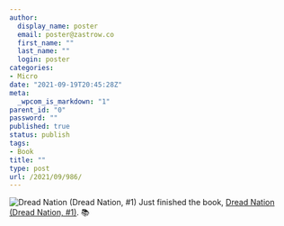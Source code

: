 ```yaml
---
author:
  display_name: poster
  email: poster@zastrow.co
  first_name: ""
  last_name: ""
  login: poster
categories:
- Micro
date: "2021-09-19T20:45:28Z"
meta:
  _wpcom_is_markdown: "1"
parent_id: "0"
password: ""
published: true
status: publish
tags:
- Book
title: ""
type: post
url: /2021/09/986/
---
```

<p><img src="{{ site.baseurl }}/assets/2021/09/30223025._SY75_.jpg" alt="Dread Nation (Dread Nation, #1)" /> Just finished the book, <a href="https://www.goodreads.com/review/show/4221769791?utm_medium=api&amp;utm_source=rss">Dread Nation (Dread Nation, #1)</a>. 📚</p>
